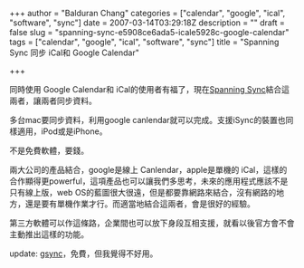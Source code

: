 +++
author = "Balduran Chang"
categories = ["calendar", "google", "ical", "software", "sync"]
date = 2007-03-14T03:29:18Z
description = ""
draft = false
slug = "spanning-sync-e5908ce6ada5-icale5928c-google-calendar"
tags = ["calendar", "google", "ical", "software", "sync"]
title = "Spanning Sync 同步 iCal和 Google Calendar"

+++


同時使用 Google Calendar和 iCal的使用者有福了，現在[Spanning Sync](http://spanningsync.com/ "Spanning Sync")結合這兩者，讓兩者同步資料。

多台mac要同步資料，利用google canlendar就可以完成。支援iSync的裝置也同樣適用，iPod或是iPhone。

不是免費軟體，要錢。

兩大公司的產品結合，google是線上 Canlendar，apple是單機的 iCal，這樣的合作顯得更powerful，這項產品也可以讓我們多思考，未來的應用程式應該不是只有線上版，web OS的藍圖很大很遠，但是都要靠網路來結合，沒有網路的地方，還是要有單機作業才行。而適當地結合這兩者，會是很好的經驗。

第三方軟體可以作這條路，企業間也可以放下身段互相支援，就看以後官方會不會主動推出這樣的功能。

update: [gsync](http://www.macness.com/blog/index.php/site/new_beta_release_gsync_gsync_v092_rc_synchronise_ical_with_google_calendar/ "Macness, a state of Mac OSX usefulness")，免費，但我覺得不好用。


